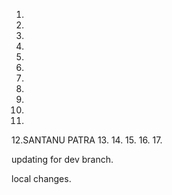 1. 
2. 
3.
4.
5.
6.
7.
8.
9.
10.
11.
12.SANTANU PATRA
13.
14. 
15.
16.
17.

updating for dev branch.

local changes.